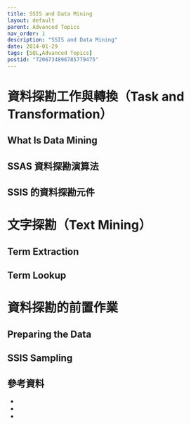 ```yaml
---
title: SSIS and Data Mining
layout: default
parent: Advanced Topics
nav_order: 1
description: "SSIS and Data Mining"
date: 2014-01-29
tags: [SQL,Advanced Topics]
postid: "7206734896785779475"
---
```

# 資料探勘工作與轉換（Task and Transformation）

## What Is Data Mining

## SSAS 資料探勘演算法

## SSIS 的資料探勘元件

# 文字探勘（Text Mining）

## Term Extraction

## Term Lookup

# 資料探勘的前置作業

## Preparing the Data

## SSIS Sampling
## 參考資料  

- 
- 
-